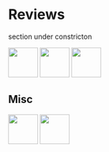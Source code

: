 # Reviews

section under constricton

<a href="mice/"><img src=".pix/mouse.svg" style="width: 60px; height: auto;"></a> <a href="kbd/"><img src=".pix/keyb.svg" style="width: 60px; height: auto;"></a> <a href="trackball/"><img src=".pix/tball.svg" style="width: 60px; height: auto;"></a>

## Misc

<a href="3d/"><img src=".pix/3d.svg" style="width: 60px; height: auto;"></a>
<a href="post"><img src=".pix/post.svg" style="width: 60px; height: auto;"></a> 
